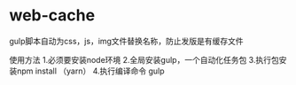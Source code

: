 # web-cache
gulp脚本自动为css，js，img文件替换名称，防止发版是有缓存文件

使用方法
1.必须要安装node环境
2.全局安装gulp，一个自动化任务包
3.执行包安装npm install （yarn）
4.执行编译命令 gulp
